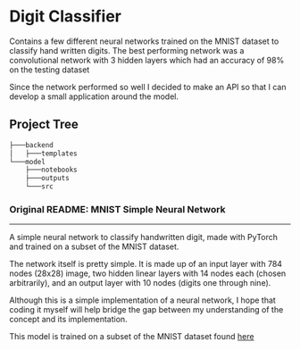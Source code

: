 # Digit Classifier
Contains a few different neural networks trained on the MNIST dataset to classify hand written digits. The best performing network was a convolutional network with 3 hidden layers which had an accuracy of 98% on the testing dataset

Since the network performed so well I decided to make an API so that I can develop a small application around the model.

## Project Tree
```bash
├───backend
│   ├───templates
└───model
    ├───notebooks
    ├───outputs
    └───src
```

### Original README: MNIST Simple Neural Network
---

A simple neural network to classify handwritten digit, made with PyTorch and trained on a subset of the MNIST dataset.

The network itself is pretty simple. It is made up of an input layer with 784 nodes (28x28) image, two hidden linear layers with 14 nodes each (chosen arbitrarily), and an output layer with 10 nodes  (digits one through nine).

Although this is a simple implementation of a neural network, I hope that coding it myself will help bridge the gap between my understanding of the concept and its implementation.

This model is trained on a subset of the MNIST dataset found [here](https://www.kaggle.com/datasets/hojjatk/mnist-dataset)
